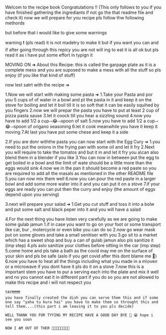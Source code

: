 Welcom to the recipe book 
Congratulations !! (This only follows to you if you have finished gathering the ingrediants if not go the that readme file and check it)
now we will prepare for you recipe pls follow thw following methords 


but before that i would like to give some warnings

warning ❗ (pls read)
it is not madetry to make it but if you want you can and if after going through this repicy you are not will ing to eat it is all ok but pls read it as i have put some effort in typign it 

MOVING ON ➜ 
About this Recipe: this is called the garpage plate as it is a complete mess and you are suposed to make a mess with all the stuff so pls enjoy (if you like that kind of stuff) 

now lest satrt with the recipe ➜

1.Now we will start with making some pasta ➜
    1.Take your Pasta and por you 5 cups of of water in a bowl and pt the pasta in it and keep it on the stove for boiling and let it boil till it is so soft that it can be easily squihed by you fingers
    2.now we will prepar the pasta you have to put at least 2 cup of pizza pasta sause 
    3.let it coock till you hear a sizzling sound 
    4.now you have to add 1/2 a cup⤙😂⤙spoon of salt 
    5.now you have to add 1/2 a cup⤙😂⤙spoon of origano seasoning
    6.let it cook meanwhile you have it keep it moving 
    7.At last you have put some chese and keep it a side

2.If you are donr withthe pasta you can now start with the Egg Cury ➜
    1.you need to put the onions in the frying pan with some oil and let it fry 
    2.Next you will require to take the tomatos and but it in and let it fry you a\can also blend them in a blender if you like 
    3.You can now in between put the egg to get boiled in a bowl and the limit of wate should be a little more than the eggs would sink
    4.now we in the pan it should become a red paste so you are required to add all the masals as mentioned in the other README file 
    5.you can now mix them well 
    6.now you can pour the red paste in a larger bowl and add some more water into it and you can put it on a stove 
    7.if your eggs are ready you can put then the curry and enjoy (the amount of eggs depend upon you serving)

3.next will prepare your salad ➜
    1.Get you cut stuff and toss it into a bolw and put some salt and black peper into it and you will have a salad

4.For the next thing you have listen very carefully as we are going to make some gulab jamun
    1.if in case you want to go on your foot or some transport like car, bur , motercycle or even bike you can do so 
    2.now go wear mask put on some gloves and take a small senitiser with you
    3.go sit to a market which has a sweet shop and buy a can of gulab jamun also pls sanitize it (imp step)
    4.pls aslo sanitize your clothes before sitting in the car (imp step)
    5.come home and pls take a bath as the covid may me on the surface of your skin and pls be safe (aslo if you get covid after this dont blame me 👱)
    6.now you have to heat all the things including what you made in a m\oven or a microwave if you dont have it pls do it on a stove 
    7.now this is a important stem you have to pur a serving each into the plate and mix it well and no you cannot eat it in different part if you do so you are not allowed to make this recipe and i will not respect you
    

    YAY❗❗❗❗❗❗❗ 
    you have finally created the dish you can serve them this and if some one say "yaha tu kura hai" you have to make them so throught this and tell them....(this part i am leaving it to you pls decide)

    WELL THANK YOU FOR TYYING MY RECIPE HAVE A GOOD DAY BYE 👱 😁 hope i see you soon 

    NOW I AM OUT OF THER 🏃🏻🏃🏻🏃🏻🏃🏻
